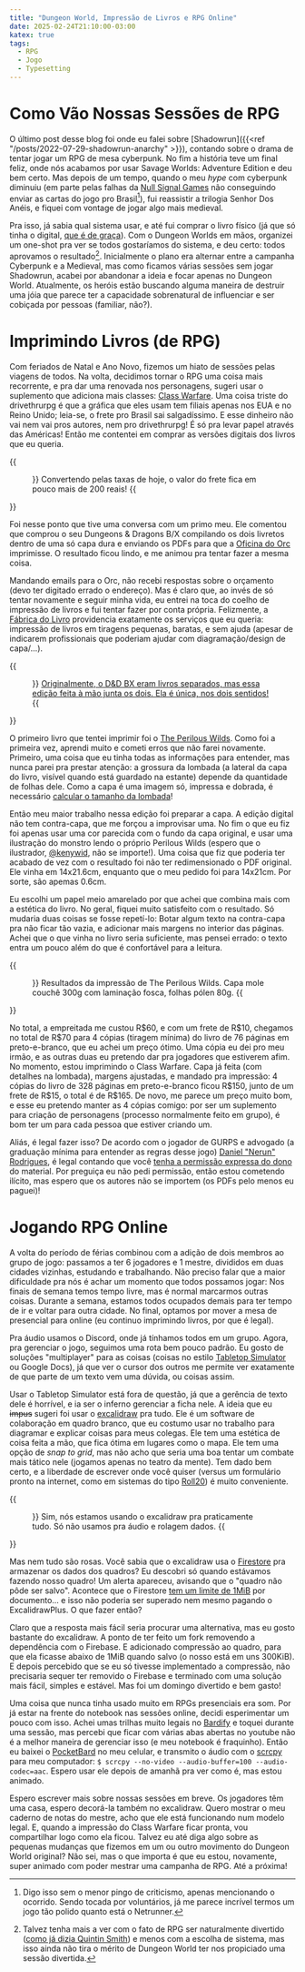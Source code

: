 ```yaml
---
title: "Dungeon World, Impressão de Livros e RPG Online"
date: 2025-02-24T21:10:00-03:00
katex: true
tags:
  - RPG
  - Jogo
  - Typesetting
---
```


# Como Vão Nossas Sessões de RPG

O último post desse blog foi onde eu falei sobre [Shadowrun]({{<ref "/posts/2022-07-29-shadowrun-anarchy" >}}), contando sobre o drama de tentar jogar um RPG de mesa cyberpunk. No fim a história teve um final feliz, onde nós acabamos por usar Savage Worlds: Adventure Edition e deu bem certo. Mas depois de um tempo, quando o meu _hype_ com cyberpunk diminuiu (em parte pelas falhas da [Null Signal Games](https://nullsignal.games/) não conseguindo enviar as cartas do jogo pro Brasil[^1]), fui reassistir a trilogia Senhor Dos Anéis, e fiquei com vontage de jogar algo mais medieval.

Pra isso, já sabia qual sistema usar, e até fui comprar o livro físico (já que só tinha o digital, [que é de graça](https://seculargames.com.br/loja/index.php/produto/dungeon-world-pdf/)). Com o Dungeon Worlds em mãos, organizei um one-shot pra ver se todos gostaríamos do sistema, e deu certo: todos aprovamos o resultado[^2]. Inicialmente o plano era alternar entre a campanha Cyberpunk e a Medieval, mas como ficamos várias sessões sem jogar Shadowrun, acabei por abandonar a ideia e focar apenas no Dungeon World. Atualmente, os heróis estão buscando alguma maneira de destruir uma jóia que parece ter a capacidade sobrenatural de influenciar e ser cobiçada por pessoas (familiar, não?).

# Imprimindo Livros (de RPG)

Com feriados de Natal e Ano Novo, fizemos um hiato de sessões pelas viagens de todos. Na volta, decidimos tornar o RPG uma coisa mais recorrente, e pra dar uma renovada nos personagens, sugeri usar o suplemento que adiciona mais classes: [Class Warfare](https://www.drivethrurpg.com/en/product/137634/class-warfare). Uma coisa triste do drivethrurpg é que a gráfica que eles usam tem filiais apenas nos EUA e no Reino Unido; leia-se, o frete pro Brasil sai salgadíssimo. E esse dinheiro não vai nem vai pros autores, nem pro drivethrurpg! É só pra levar papel através das Américas! Então me contentei em comprar as versões digitais dos livros que eu queria.

{{<figure src="images/frete.png" shadow=true alt="Página final de uma compra online. Ela mostra o frete custando 37 dólares." >}}
Convertendo pelas taxas de hoje, o valor do frete fica em pouco mais de 200 reais!
{{</figure>}}

Foi nesse ponto que tive uma conversa com um primo meu. Ele comentou que comprou o seu Dungeons & Dragons B/X compilando os dois livretos dentro de uma só capa dura e enviando os PDFs para que a [Oficina do Orc](https://www.instagram.com/oficina_do_orc/) imprimisse. O resultado ficou lindo, e me animou pra tentar fazer a mesma coisa.

Mandando emails para o Orc, não recebi respostas sobre o orçamento (devo ter digitado errado o endereço). Mas é claro que, ao invés de só tentar novamente e seguir minha vida, eu entrei na toca do coelho de impressão de livros e fui tentar fazer por conta própria. Felizmente, a [Fábrica do Livro](https://www.fabricadolivro.com.br/) providencia exatamente os serviços que eu queria: impressão de livros em tiragens pequenas, baratas, e sem ajuda (apesar de indicarem profissionais que poderiam ajudar com diagramação/design de capa/...).

{{<figure src="images/orc.png" shadow=true alt="Postagem no Instagram mostrando um livro de Dungeons & Dragons BX em capa dura, pelo perfil @oficina_do_orc" >}}
[Originalmente, o D&D BX eram livros separados, mas essa edição feita à mão junta os dois. Ela é única, nos dois sentidos!](https://www.instagram.com/oficina_do_orc/p/C6oswrHrqVs/)
{{</figure>}}

O primeiro livro que tentei imprimir foi o [The Perilous Wilds](https://www.drivethrurpg.com/en/product/407161/the-perilous-wilds-revised-edition). Como foi a primeira vez, aprendi muito e cometi erros que não farei novamente. Primeiro, uma coisa que eu tinha todas as informações para entender, mas nunca parei pra prestar atenção: a grossura da lombada (a lateral da capa do livro, visível quando está guardado na estante) depende da quantidade de folhas dele. Como a capa é uma imagem só, impressa e dobrada, é necessário [calcular o tamanho da lombada](https://www.fabricadolivro.com.br/calculo-de-lombada)!

Então meu maior trabalho nessa edição foi preparar a capa. A edição digital não tem contra-capa, que me forçou a improvisar uma. No fim o que eu fiz foi apenas usar uma cor parecida com o fundo da capa original, e usar uma ilustração do monstro lendo o próprio Perilous Wilds (espero que o ilustrador, [@kenywid](https://x.com/kenywid), não se importe!). Uma coisa que fiz que poderia ter acabado de vez com o resultado foi não ter redimensionado o PDF original. Ele vinha em 14x21.6cm, enquanto que o meu pedido foi para 14x21cm. Por sorte, são apemas 0.6cm.

Eu escolhi um papel meio amarelado por que achei que combina mais com a estética do livro. No geral, fiquei muito satisfeito com o resultado. Só mudaria duas coisas se fosse repetí-lo: Botar algum texto na contra-capa pra não ficar tão vazia, e adicionar mais margens no interior das páginas. Achei que o que vinha no livro seria suficiente, mas pensei errado: o texto entra um pouco além do que é confortável para a leitura.

{{<figure src="images/tpw.jpeg" shadow=true alt="Montagem mostrando a capa, contra-capa e miolo da impressão de The Perilous Wilds." >}}
Resultados da impressão de The Perilous Wilds. Capa mole couchê 300g com laminação fosca, folhas pólen 80g.
{{</figure>}}

No total, a empreitada me custou R\$60, e com um frete de R\$10, chegamos no total de R\$70 para 4 cópias (tiragem mínima) do livro de 76 páginas em preto-e-branco, que eu achei um preço ótimo. Uma cópia eu dei pro meu irmão, e as outras duas eu pretendo dar pra jogadores que estiverem afim. No momento, estou imprimindo o Class Warfare. Capa já feita (com detalhes na lombada), margens ajustadas, e mandado pra impressão: 4 cópias do livro de 328 páginas em preto-e-branco ficou R\$150, junto de um frete de R\$15, o total é de R\$165. De novo, me parece um preço muito bom, e esse eu pretendo manter as 4 cópias comigo: por ser um suplemento para criação de personagens (processo normalmente feito em grupo), é bom ter um para cada pessoa que estiver criando um.

Aliás, é legal fazer isso? De acordo com o jogador de GURPS e advogado (a graduação mínima para entender as regras desse jogo) [Daniel "Nerun" Rodrigues](https://www.gurpzine.com.br/author/chartmaster/), é legal contando que você [tenha a permissão expressa do dono](https://www.gurpzine.com.br/imprimir-pdfs-comprados/) do material. Por preguiça eu não pedi permissão, então estou cometendo ilícito, mas espero que os autores não se importem (os PDFs pelo menos eu paguei)!

# Jogando RPG Online

A volta do período de férias combinou com a adição de dois membros ao grupo de jogo: passamos a ter 6 jogadores e 1 mestre, divididos em duas cidades vizinhas, estudando e trabalhando. Não preciso falar que a maior dificuldade pra nós é achar um momento que todos possamos jogar: Nos finais de semana temos tempo livre, mas é normal marcarmos outras coisas. Durante a semana, estamos todos ocupados demais para ter tempo de ir e voltar para outra cidade. No final, optamos por mover a mesa de presencial para online (eu continuo imprimindo livros, por que é legal).

Pra áudio usamos o Discord, onde já tínhamos todos em um grupo. Agora, pra gerenciar o jogo, seguimos uma rota bem pouco padrão. Eu gosto de soluções "multiplayer" para as coisas (coisas no estilo [Tabletop Simulator](https://store.steampowered.com/app/286160/Tabletop_Simulator/) ou Google Docs), já que ver o cursor dos outros me permite ver exatamente de que parte de um texto vem uma dúvida, ou coisas assim.

Usar o Tabletop Simulator está fora de questão, já que a gerência de texto dele é horrível, e ia ser o inferno gerenciar a ficha nele. A ideia que eu ~~impus~~ sugeri foi usar o [excalidraw](https://excalidraw.com/) pra tudo. Ele é um software de colaboração em quadro branco, que eu costumo usar no trabalho para diagramar e explicar coisas para meus colegas. Ele tem uma estética de coisa feita a mão, que fica ótima em lugares como o mapa. Ele tem uma opção de _snap to grid_, mas não acho que seria uma boa tentar um combate mais tático nele (jogamos apenas no teatro da mente). Tem dado bem certo, e a liberdade de escrever onde você quiser (versus um formulário pronto na internet, como em sistemas do tipo [Roll20](https://roll20.net/)) é muito conveniente.

{{<figure src="images/excalidraw.jpg" shadow=true alt="Um quadro digital mostrando várias fichas de personagem, resumo de regras do jogo, links úteis, e um mapa muito simples de uma região de um mundo fictício." >}}
Sim, nós estamos usando o excalidraw pra praticamente tudo. Só não usamos pra áudio e rolagem dados.
{{</figure>}}

Mas nem tudo são rosas. Você sabia que o excalidraw usa o [Firestore](https://firebase.google.com/docs/firestore) pra armazenar os dados dos quadros? Eu descobri só quando estávamos fazendo nosso quadro! Um alerta apareceu, avisando que o "quadro não pôde ser salvo". Acontece que o Firestore [tem um limite de 1MiB](https://firebase.google.com/docs/firestore/quotas) por documento... e isso não poderia ser superado nem mesmo pagando o ExcalidrawPlus. O que fazer então?

Claro que a resposta mais fácil seria procurar uma alternativa, mas eu gosto bastante do excalidraw. A ponto de ter feito um fork removendo a dependência com o Firebase. E adicionado compressão ao quadro, para que ela ficasse abaixo de 1MiB quando salvo (o nosso está em uns 300KiB). E depois percebido que se eu só tivesse implementado a compressão, não precisaria sequer ter removido o Firebase e terminado com uma solução mais fácil, simples e estável. Mas foi um domingo divertido e bem gasto!

Uma coisa que nunca tinha usado muito em RPGs presenciais era som. Por já estar na frente do notebook nas sessões online, decidi esperimentar um pouco com isso. Achei umas trilhas muito legais no [Bardify](https://www.youtube.com/@bardify) e toquei durante uma sessão, mas percebi que ficar com várias abas abertas no youtube não é a melhor maneira de gerenciar isso (e meu notebook é fraquinho). Então eu baixei o [PocketBard](https://www.pocketbard.app/) no meu celular, e transmito o áudio com o [scrcpy](https://github.com/Genymobile/scrcpy) para meu computador: `$ scrcpy --no-video --audio-buffer=100 --audio-codec=aac`. Espero usar ele depois de amanhã pra ver como é, mas estou animado.

Espero escrever mais sobre nossas sessões em breve. Os jogadores têm uma casa, espero decorá-la também no excalidraw. Quero mostrar o meu caderno de notas do mestre, acho que ele está funcionando num modelo legal. E, quando a impressão do Class Warfare ficar pronta, vou compartilhar logo como ela ficou. Talvez eu até diga algo sobre as pequenas mudanças que fizemos em um ou outro movimento do Dungeon World original? Não sei, mas o que importa é que eu estou, novamente, super animado com poder mestrar uma campanha de RPG. Até a próxima!

[^1]: Digo isso sem o menor pingo de criticismo, apenas mencionando o ocorrido. Sendo tocada por voluntários, já me parece incrível termos um jogo tão polido quanto está o Netrunner.
[^2]: Talvez tenha mais a ver com o fato de RPG ser naturalmente divertido ([como já dizia Quintin Smith](https://www.youtube.com/watch?v=N9NtdF51GWE&t=341s)) e menos com a escolha de sistema, mas isso ainda não tira o mérito de Dungeon World ter nos propiciado uma sessão divertida.
